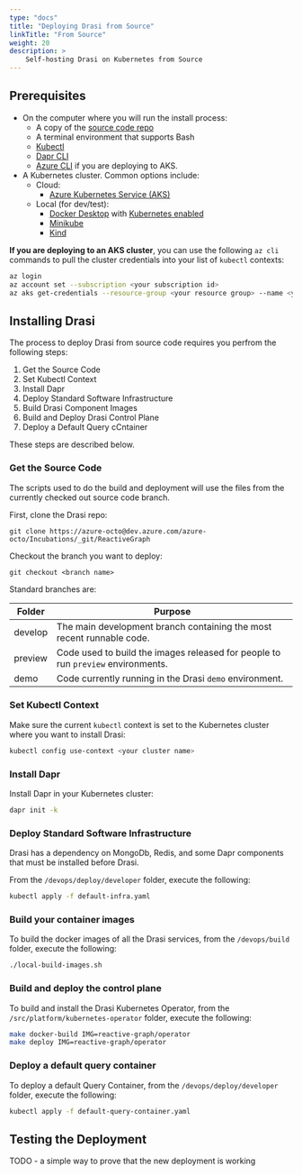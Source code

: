 ```yaml
---
type: "docs"
title: "Deploying Drasi from Source"
linkTitle: "From Source"
weight: 20
description: >
    Self-hosting Drasi on Kubernetes from Source
---
```


## Prerequisites

- On the computer where you will run the install process:
  - A copy of the [source code repo](https://dev.azure.com/azure-octo/Incubations/_git/ReactiveGraph?path=%2F&version=GBdevelop&_a=contents)
  - A terminal environment that supports Bash
  - [Kubectl](https://kubernetes.io/docs/tasks/tools/)
  - [Dapr CLI](https://docs.dapr.io/getting-started/install-dapr-cli/)
  - [Azure CLI](https://learn.microsoft.com/en-us/cli/azure/install-azure-cli) if you are deploying to AKS.
- A Kubernetes cluster. Common options include:
  - Cloud:
    - [Azure Kubernetes Service (AKS)](https://learn.microsoft.com/en-us/azure/aks/)
  - Local (for dev/test):
    - [Docker Desktop](https://www.docker.com/products/docker-desktop/) with [Kubernetes enabled](https://docs.docker.com/desktop/kubernetes/)
    - [Minikube](https://minikube.sigs.k8s.io/docs/)
    - [Kind](https://kind.sigs.k8s.io/)

**If you are deploying to an AKS cluster**, you can use the following `az cli` commands to pull the cluster credentials into your list of `kubectl` contexts:

```bash
az login
az account set --subscription <your subscription id>
az aks get-credentials --resource-group <your resource group> --name <your cluster name>
```

## Installing Drasi

The process to deploy Drasi from source code requires you perfrom the following steps:

1. Get the Source Code
1. Set Kubectl Context
1. Install Dapr
1. Deploy Standard Software Infrastructure
1. Build Drasi Component Images
1. Build and Deploy Drasi Control Plane
1. Deploy a Default Query cCntainer

These steps are described below.

### Get the Source Code 
The scripts used to do the build and deployment will use the files from the currently checked out source code branch. 

First, clone the Drasi repo:
```
git clone https://azure-octo@dev.azure.com/azure-octo/Incubations/_git/ReactiveGraph
```

Checkout the branch you want to deploy: 

```
git checkout <branch name>
```

Standard branches are:

|Folder|Purpose|
|-|-|
|develop| The main development branch containing the most recent runnable code. |
|preview| Code used to build the images released for people to run ```preview``` environments. |
|demo| Code currently running in the Drasi ```demo``` environment. |

### Set Kubectl Context
Make sure the current `kubectl` context is set to the Kubernetes cluster where you want to install Drasi:

```bash
kubectl config use-context <your cluster name>
```

### Install Dapr

Install Dapr in your Kubernetes cluster:

```bash
dapr init -k
```

### Deploy Standard Software Infrastructure

Drasi has a dependency on MongoDb, Redis, and some Dapr components that must be installed before Drasi.

From the `/devops/deploy/developer` folder, execute the following:

```bash
kubectl apply -f default-infra.yaml
```


### Build your container images

To build the docker images of all the Drasi services, from the `/devops/build` folder, execute the following:

```bash
./local-build-images.sh
```

### Build and deploy the control plane

To build and install the Drasi Kubernetes Operator, from the `/src/platform/kubernetes-operator` folder, execute the following:

```bash
make docker-build IMG=reactive-graph/operator
make deploy IMG=reactive-graph/operator
```

### Deploy a default query container

To deploy a default Query Container, from the `/devops/deploy/developer` folder, execute the following:

```bash
kubectl apply -f default-query-container.yaml
```

## Testing the Deployment
TODO - a simple way to prove that the new deployment is working
